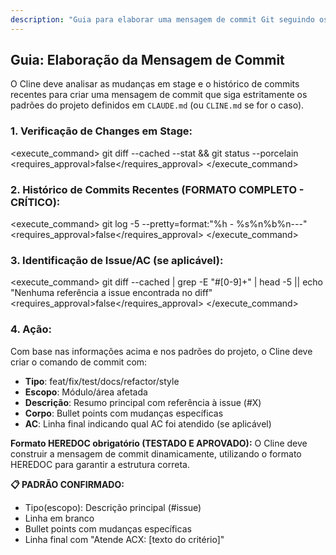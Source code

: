 ```yaml
---
description: "Guia para elaborar uma mensagem de commit Git seguindo os padrões do projeto."
---
```


## Guia: Elaboração da Mensagem de Commit

O Cline deve analisar as mudanças em stage e o histórico de commits recentes para criar uma mensagem de commit que siga estritamente os padrões do projeto definidos em `CLAUDE.md` (ou `CLINE.md` se for o caso).

### 1. Verificação de Changes em Stage:
<execute_command>
<command>git diff --cached --stat && git status --porcelain</command>
<requires_approval>false</requires_approval>
</execute_command>

### 2. Histórico de Commits Recentes (FORMATO COMPLETO - CRÍTICO):
<execute_command>
<command>git log -5 --pretty=format:"%h - %s%n%b%n---"</command>
<requires_approval>false</requires_approval>
</execute_command>
<!-- LIÇÃO APRENDIDA: NUNCA use `git log --oneline` - só mostra primeira linha, perdendo estrutura de bullet points. -->

### 3. Identificação de Issue/AC (se aplicável):
<execute_command>
<command>git diff --cached | grep -E "#[0-9]+" | head -5 || echo "Nenhuma referência a issue encontrada no diff"</command>
<requires_approval>false</requires_approval>
</execute_command>

### 4. Ação:
Com base nas informações acima e nos padrões do projeto, o Cline deve criar o comando de commit com:
- **Tipo**: feat/fix/test/docs/refactor/style
- **Escopo**: Módulo/área afetada
- **Descrição**: Resumo principal com referência à issue (#X)
- **Corpo**: Bullet points com mudanças específicas
- **AC**: Linha final indicando qual AC foi atendido (se aplicável)

**Formato HEREDOC obrigatório (TESTADO E APROVADO):**
O Cline deve construir a mensagem de commit dinamicamente, utilizando o formato HEREDOC para garantir a estrutura correta.

**📋 PADRÃO CONFIRMADO:**
- Tipo(escopo): Descrição principal (#issue)
- Linha em branco
- Bullet points com mudanças específicas
- Linha final com "Atende ACX: [texto do critério]"
